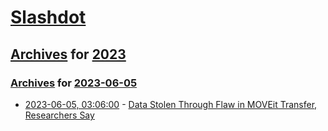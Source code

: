 # [Slashdot](../../../README.md)

## [Archives](../../index.md) for [2023](../index.md)

### [Archives](../../index.md) for [2023-06-05](index.md)

* [2023-06-05, 03:06:00](https://it.slashdot.org/story/23/06/05/031232/data-stolen-through-flaw-in-moveit-transfer-researchers-say?utm_source=rss1.0mainlinkanon&utm_medium=feed) - [Data Stolen Through Flaw in MOVEit Transfer, Researchers Say](https://it.slashdot.org/story/23/06/05/031232/data-stolen-through-flaw-in-moveit-transfer-researchers-say?utm_source=rss1.0mainlinkanon&utm_medium=feed)
